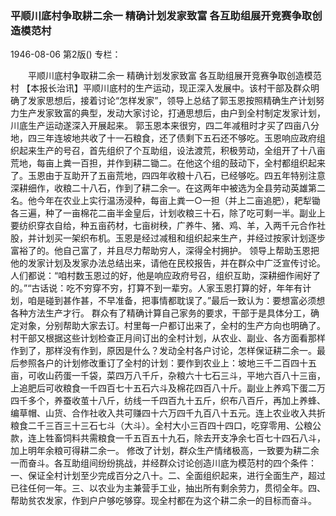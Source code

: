 ### 平顺川底村争取耕二余一  精确计划发家致富  各互助组展开竞赛争取创造模范村

1946-08-06
第2版()
专栏：

　　平顺川底村争取耕二余一
    精确计划发家致富
    各互助组展开竞赛争取创造模范村
    【本报长治讯】平顺川底村的生产运动，现正深入发展中。该村干部及群众明确了发家思想后，接着讨论“怎样发家”，领导上总结了郭玉恩按照精确生产计划努力生产发家致富的典型，发动大家讨论，打通思想后，由户到全村制定发家计划，川底生产运动遂深入开展起来。
    郭玉恩本来很穷，四二年减租时才买了四亩八分地，四三年连坡地共收了十一石粮食，还了债剩下五石还不够吃。玉恩响应政府组织起来生产的号召，首先组织了个互助组，设法渡荒，积极劳动，全组开了十八亩荒地，每亩上粪一百担，并作到耕二锄二。在他这个组的鼓动下，全村都组织起来了。玉恩由于互助开了五亩荒地，四四年收粮十八石，已经够吃。四五年特别注意深耕细作，收粮二十八石，作到了耕二余一。在这两年中被选为全县劳动英雄第二名。他今年在农业上实行温汤浸种，每亩上粪一○一担（并上二亩追肥），耙犁锄各三遍，种了一亩棉花二亩半金皇后，计划收粮三十石，除了吃可剩一半。副业上要纺织穿衣自给，种五亩药材，七亩树秧，广养牛、猪、鸡、羊，入两千元合作社股，并计划买一架织布机。玉恩是经过减租和组织起来生产，并经过按家计划逐步富裕了的。他自己富了，并且尽力帮助穷人，深得全村拥护。
    领导上帮助玉恩把他的发家计划及发家办法总结出来，请他在民校报告，并在群众中广泛宣传讨论。人们都说：“咱村数玉恩过的好，他是响应政府号召，组织互助，深耕细作闹好了的。”“古话说：吃不穷穿不穷，打算不到一辈穷。人家玉恩打算的好，年年有计划，咱是碰到甚作甚，不早准备，把事情都耽误了。”最后一致认为：要想富必须想各种方法生产才行。
    群众有了精确计算自己家务的要求，干部于是具体分工，确定对象，分别帮助大家去订。村里每一户都订出来了，全村的生产方向也明确了。村干部又根据这些计划检查正月间订出的全村计划，从农业、副业、各方面看那样作到了，那样没有作到，原因是什么？发动全村各户讨论，怎样保证耕二余一。最后参照各户的计划修改重订了全村的计划：要作到农业上：坡地三千二百四十五亩，可收山药蛋一千袋，菜四万八千斤，杂粮六十七石三斗，平地六百八十三亩，上追肥后可收粮食一千四百七十五石六斗及棉花四百八十斤。副业上养鸡下蛋二万四千多个，养蚕收茧十八斤，纺线一千四百九十五斤，织布八百斤，再加上养蜂、编草帽、山货、合作社收入共可赚四十六万四千九百八十五元。连上农业收入共折粮食二千三百三十三石七斗（大斗）。全村大小三百四十四口，吃穿零用、公粮公款，连上牲畜饲料共需粮食一千五百五十九石，除去开支净余七百七十四石八斗，加上明年余粮可得耕二余一。
    修改了计划，群众生产情绪极高，一致要为耕二余一而奋斗。各互助组间纷纷挑战，并经群众讨论创造川底为模范村的四个条件：一、保证全村计划至少完成百分之八十。二、全面组织起来，进行全面生产，超过已往任何一年。三、以农业为主兼营手工业，抽出所有剩余劳力，贯彻全年。四、帮助贫农发家，作到户户够吃够穿。现全村都在为这个耕二余一的目标而奋斗。
